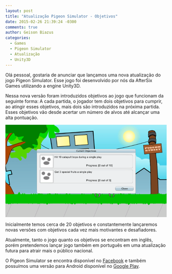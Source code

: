 ```yaml
---
layout: post
title: "Atualização Pigeon Simulator - Objetivos"
date: 2015-02-26 21:39:24 -0300
comments: true
author: Geison Biazus
categories:
  - Games
  - Pigeon Simulator
  - Atualização
  - Unity3D
---
```


Olá pessoal, gostaria de anunciar que lançamos uma nova atualização do jogo Pigeon Simulator. Esse jogo foi desenvolvido por nós da AfterSix Games utilizando a engine Unity3D.

Nessa nova versão foram introduzidos objetivos ao jogo que funcionam da seguinte forma: A cada partida, o jogador tem dois objetivos para cumprir, ao atingir esses objetivos, mais dois são introduzidos na próxima partida. Esses objetivos vão desde acertar um número de alvos até alcançar uma alta pontuação.

<img src="/images/2015-02-24-atualizacao-pigeon-simulator-objetivos/objectives.png" style="box-shadow: 0px 0px 0px; display: block; margin-left: auto; margin-right: auto;" align="center" alt="Pigeon Simulator Objetivos" title="Pigeon Simulator Objetivos">

Inicialmente temos cerca de 20 objetivos e constantemente lançaremos novas versões com objetivos cada vez mais motivantes e desafiadores.

Atualmente, tanto o jogo quanto os objetivos se encontram em inglês, porém pretendemos lançar jogo também em português em uma atualização futura para atrair mais o público nacional.

O Pigeon Simulator se encontra disponível no [Facebook](https://apps.facebook.com/pigeonsimulator/) e também possuímos uma versão para Android disponível no [Google Play](https://play.google.com/store/apps/details?id=com.aftersixgames.pigeonsimulator).

